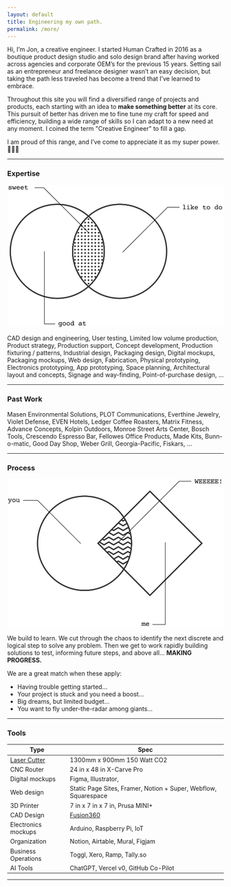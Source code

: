 ```yaml
---
layout: default
title: Engineering my own path.
permalink: /more/
---
```


Hi, I’m Jon, a creative engineer. I started Human Crafted in 2016 as a boutique product design studio and solo design brand after having worked across agencies and corporate OEM’s for the previous 15 years. Setting sail as an entrepreneur and freelance designer wasn’t an easy decision, but taking the path less traveled has become a trend that I’ve learned to embrace.

Throughout this site you will find a diversified range of projects and products, each starting with an idea to **make something better** at its core. This pursuit of better has driven me to fine tune my craft for speed and efficiency, building a wide range of skills so I can adapt to a new need at any moment.  I coined the term "Creative Engineer" to fill a gap. 

I am proud of this range, and I’ve come to appreciate it as my super power. 🦸🏻‍♂️

---

### Expertise

![](/assets/images/vennExpertise.svg)


CAD design and engineering, User testing, Limited low volume production, Product strategy, Production support, Concept development, Production fixturing / patterns, Industrial design, Packaging design, Digital mockups, Packaging mockups, Web design, Fabrication, Physical prototyping, Electronics prototyping, App prototyping, Space planning, Architectural layout and concepts, Signage and way-finding, Point-of-purchase design, ...

---

### Past Work


Masen Environmental Solutions, PLOT Communications, Everthine Jewelry, Violet Defense, EVEN Hotels, Ledger Coffee Roasters, Matrix Fitness, Advance Concepts, Kolpin Outdoors, Monroe Street Arts Center, Bosch Tools, Crescendo Espresso Bar, Fellowes Office Products, Made Kits, Bunn-o-matic, Good Day Shop, Weber Grill, Georgia-Pacific, Fiskars, ...

---

### Process


![](/assets/images/vennColab.svg)

We build to learn. We cut through the chaos to identify the next discrete and logical step to solve any problem. Then we get to work rapidly building solutions to test, informing future steps, and above all... **MAKING PROGRESS.**

We are a great match when these apply:

- Having trouble getting started...
- Your project is stuck and you need a boost...
- Big dreams, but limited budget...
- You want to fly under-the-radar among giants...

---

### Tools

| **Type**                               | **Spec**                                                        |
| -------------------------------------- | --------------------------------------------------------------- |
| [Laser Cutter](_pages/laser-cutter.md) | 1300mm x 900mm 150 Watt CO2                                     |
| CNC Router                             | 24 in x 48 in X-Carve Pro                                       |
| Digital mockups                        | Figma, Illustrator,                                             |
| Web design                             | Static Page Sites, Framer, Notion + Super, Webflow, Squarespace |
| 3D Printer                             | 7 in x 7 in x 7 in, Prusa MINI+                                 |
| CAD Design                             | [Fusion360](_pages/fusion360.md)                                |
| Electronics mockups                    | Arduino, Raspberry Pi, IoT                                      |
| Organization                           | Notion, Airtable, Mural, Figjam                                 |
| Business Operations                    | Toggl, Xero, Ramp, Tally.so                                     |
| AI Tools                               | ChatGPT, Vercel v0, GitHub Co-Pilot                             |

---
